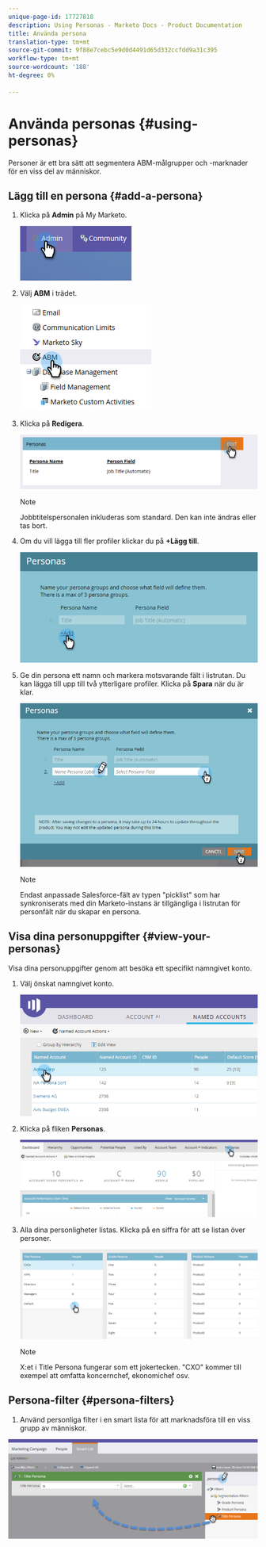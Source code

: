 ```yaml
---
unique-page-id: 17727818
description: Using Personas - Marketo Docs - Product Documentation
title: Använda persona
translation-type: tm+mt
source-git-commit: 9f88e7cebc5e9d0d4491d65d332ccfdd9a31c395
workflow-type: tm+mt
source-wordcount: '188'
ht-degree: 0%

---
```



# Använda personas {#using-personas}

Personer är ett bra sätt att segmentera ABM-målgrupper och -marknader för en viss del av människor.

## Lägg till en persona {#add-a-persona}

1. Klicka på **Admin** på My Marketo.

   ![](assets/one.png)

1. Välj **ABM** i trädet.

   ![](assets/two.png)

1. Klicka på **Redigera**.

   ![](assets/three.png)

   >[!NOTE]
   >
   >Jobbtitelspersonalen inkluderas som standard. Den kan inte ändras eller tas bort.

1. Om du vill lägga till fler profiler klickar du på **+Lägg till**.

   ![](assets/four.png)

1. Ge din persona ett namn och markera motsvarande fält i listrutan. Du kan lägga till upp till två ytterligare profiler. Klicka på **Spara** när du är klar.

   ![](assets/five.png)

   >[!NOTE]
   >
   >Endast anpassade Salesforce-fält av typen &quot;picklist&quot; som har synkroniserats med din Marketo-instans är tillgängliga i listrutan för personfält när du skapar en persona.

## Visa dina personuppgifter {#view-your-personas}

Visa dina personuppgifter genom att besöka ett specifikt namngivet konto.

1. Välj önskat namngivet konto.

   ![](assets/one-a.png)

1. Klicka på fliken **Personas**.

   ![](assets/two-a.png)

1. Alla dina personligheter listas. Klicka på en siffra för att se listan över personer.

   ![](assets/three-a.png)

   >[!NOTE]
   >
   >X:et i Title Persona fungerar som ett jokertecken. &quot;CXO&quot; kommer till exempel att omfatta koncernchef, ekonomichef osv.

## Persona-filter {#persona-filters}

1. Använd personliga filter i en smart lista för att marknadsföra till en viss grupp av människor.

![](assets/one-b.png)
